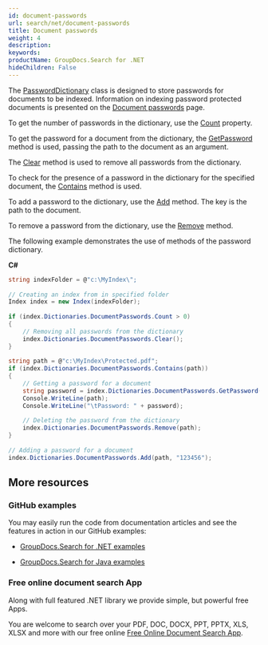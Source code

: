 ```yaml
---
id: document-passwords
url: search/net/document-passwords
title: Document passwords
weight: 4
description: 
keywords: 
productName: GroupDocs.Search for .NET
hideChildren: False
---
```

The [PasswordDictionary](https://apireference.groupdocs.com/net/search/groupdocs.search.dictionaries/passworddictionary) class is designed to store passwords for documents to be indexed. Information on indexing password protected documents is presented on the [Document passwords](Document%2Bpasswords.html) page.

To get the number of passwords in the dictionary, use the [Count](https://apireference.groupdocs.com/net/search/groupdocs.search.dictionaries/passworddictionary/properties/count) property.

To get the password for a document from the dictionary, the [GetPassword](https://apireference.groupdocs.com/net/search/groupdocs.search.dictionaries/passworddictionary/methods/getpassword) method is used, passing the path to the document as an argument.

The [Clear](https://apireference.groupdocs.com/net/search/groupdocs.search.dictionaries/passworddictionary/methods/clear) method is used to remove all passwords from the dictionary.

To check for the presence of a password in the dictionary for the specified document, the [Contains](https://apireference.groupdocs.com/net/search/groupdocs.search.dictionaries/passworddictionary/methods/contains) method is used.

To add a password to the dictionary, use the [Add](https://apireference.groupdocs.com/net/search/groupdocs.search.dictionaries/passworddictionary/methods/add) method. The key is the path to the document.

To remove a password from the dictionary, use the [Remove](https://apireference.groupdocs.com/net/search/groupdocs.search.dictionaries/passworddictionary/methods/remove) method.

The following example demonstrates the use of methods of the password dictionary.

**C#**

```csharp
string indexFolder = @"c:\MyIndex\";
 
// Creating an index from in specified folder
Index index = new Index(indexFolder);
 
if (index.Dictionaries.DocumentPasswords.Count > 0)
{
    // Removing all passwords from the dictionary
    index.Dictionaries.DocumentPasswords.Clear();
}
 
string path = @"c:\MyIndex\Protected.pdf";
if (index.Dictionaries.DocumentPasswords.Contains(path))
{
    // Getting a password for a document
    string password = index.Dictionaries.DocumentPasswords.GetPassword(path);
    Console.WriteLine(path);
    Console.WriteLine("\tPassword: " + password);
 
    // Deleting the password from the dictionary
    index.Dictionaries.DocumentPasswords.Remove(path);
}
 
// Adding a password for a document
index.Dictionaries.DocumentPasswords.Add(path, "123456");
```

## More resources

### GitHub examples

You may easily run the code from documentation articles and see the features in action in our GitHub examples:

*   [GroupDocs.Search for .NET examples](https://github.com/groupdocs-search/GroupDocs.Search-for-.NET)
    
*   [GroupDocs.Search for Java examples](https://github.com/groupdocs-search/GroupDocs.Search-for-Java)
    

### Free online document search App

Along with full featured .NET library we provide simple, but powerful free Apps.

You are welcome to search over your PDF, DOC, DOCX, PPT, PPTX, XLS, XLSX and more with our free online [Free Online Document Search App](https://products.groupdocs.app/search).
